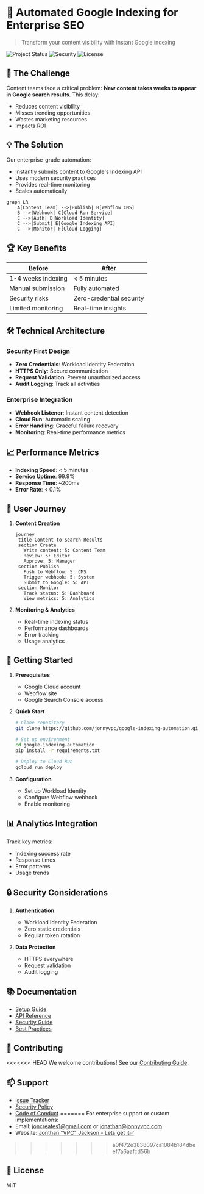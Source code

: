 # 🚀 Automated Google Indexing for Enterprise SEO

> Transform your content visibility with instant Google indexing

![Project Status](https://img.shields.io/badge/status-production-green)
![Security](https://img.shields.io/badge/security-enterprise-blue)
![License](https://img.shields.io/badge/license-MIT-green)

## 🎯 The Challenge

Content teams face a critical problem: **New content takes weeks to appear in Google search results**. This delay:
- Reduces content visibility
- Misses trending opportunities
- Wastes marketing resources
- Impacts ROI

## 💡 The Solution

Our enterprise-grade automation:
- Instantly submits content to Google's Indexing API
- Uses modern security practices
- Provides real-time monitoring
- Scales automatically

```mermaid
graph LR
    A[Content Team] -->|Publish| B[Webflow CMS]
    B -->|Webhook| C[Cloud Run Service]
    C -->|Auth| D[Workload Identity]
    C -->|Submit| E[Google Indexing API]
    C -->|Monitor| F[Cloud Logging]
```

## 🏆 Key Benefits

| Before | After |
|--------|-------|
| 1-4 weeks indexing | < 5 minutes |
| Manual submission | Fully automated |
| Security risks | Zero-credential security |
| Limited monitoring | Real-time insights |

## 🛠️ Technical Architecture

### Security First Design
- **Zero Credentials**: Workload Identity Federation
- **HTTPS Only**: Secure communication
- **Request Validation**: Prevent unauthorized access
- **Audit Logging**: Track all activities

### Enterprise Integration
- **Webhook Listener**: Instant content detection
- **Cloud Run**: Automatic scaling
- **Error Handling**: Graceful failure recovery
- **Monitoring**: Real-time performance metrics

## 📈 Performance Metrics

- **Indexing Speed**: < 5 minutes
- **Service Uptime**: 99.9%
- **Response Time**: ~200ms
- **Error Rate**: < 0.1%

## 🔄 User Journey

1. **Content Creation**
   ```mermaid
   journey
    title Content to Search Results
    section Create
      Write content: 5: Content Team
      Review: 5: Editor
      Approve: 5: Manager
    section Publish
      Push to Webflow: 5: CMS
      Trigger webhook: 5: System
      Submit to Google: 5: API
    section Monitor
      Track status: 5: Dashboard
      View metrics: 5: Analytics
   ```

2. **Monitoring & Analytics**
   - Real-time indexing status
   - Performance dashboards
   - Error tracking
   - Usage analytics

## 🚀 Getting Started

1. **Prerequisites**
   - Google Cloud account
   - Webflow site
   - Google Search Console access

2. **Quick Start**
   ```bash
   # Clone repository
   git clone https://github.com/jonnyvpc/google-indexing-automation.git

   # Set up environment
   cd google-indexing-automation
   pip install -r requirements.txt

   # Deploy to Cloud Run
   gcloud run deploy
   ```

3. **Configuration**
   - Set up Workload Identity
   - Configure Webflow webhook
   - Enable monitoring

## 📊 Analytics Integration

Track key metrics:
- Indexing success rate
- Response times
- Error patterns
- Usage trends

## 🔒 Security Considerations

1. **Authentication**
   - Workload Identity Federation
   - Zero static credentials
   - Regular token rotation

2. **Data Protection**
   - HTTPS everywhere
   - Request validation
   - Audit logging

## 📚 Documentation

- [Setup Guide](docs/setup.md)
- [API Reference](docs/api.md)
- [Security Guide](docs/security.md)
- [Best Practices](docs/best-practices.md)

## 🤝 Contributing

<<<<<<< HEAD
We welcome contributions! See our [Contributing Guide](CONTRIBUTING.md).

## 📫 Support

- [Issue Tracker](https://github.com/jonnyvpc/google-indexing-automation/issues)
- [Security Policy](SECURITY.md)
- [Code of Conduct](CODE_OF_CONDUCT.md)
=======
For enterprise support or custom implementations:
- Email: joncreates1@gmail.com or jonathan@jonnyvpc.com
- Website: [Jonthan "VPC" Jackson - Lets get it✅](https://www.jonnyvpc.com)
>>>>>>> a0f472e3838097ca1084b184dbeef7a6aafcd56b

## 📜 License

MIT 

